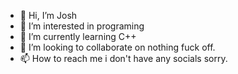 - 👋 Hi, I’m Josh
- 👀 I’m interested in programing
- 🌱 I’m currently learning C++
- 💞️ I’m looking to collaborate on nothing fuck off.
- 📫 How to reach me i don't have any socials sorry.

<!---
xHakaii/xHakaii is a ✨ special ✨ repository because its `README.md` (this file) appears on your GitHub profile.
You can click the Preview link to take a look at your changes.
--->
